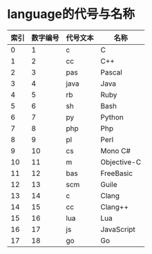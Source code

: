# language的代号与名称

索引|数字编号|代号文本|名称
-|-|-|-
0|1|c|C
1|2|cc|C++
2|3|pas|Pascal
3|4|java|Java
4|5|rb|Ruby
5|6|sh|Bash
6|7|py|Python
7|8|php|Php
8|9|pl|Perl
9|10|cs|Mono C#
10|11|m|Objective-C
11|12|bas|FreeBasic
12|13|scm|Guile
13|14|c|Clang
14|15|cc|Clang++
15|16|lua|Lua
16|17|js|JavaScript
17|18|go|Go